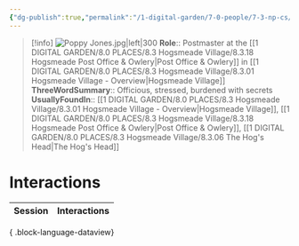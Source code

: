 ```yaml
---
{"dg-publish":true,"permalink":"/1-digital-garden/7-0-people/7-3-np-cs/poppy-jones/","tags":["#person","#hogsmeade","#hogsmeade-resident","#local-official"]}
---
```


>[!info] 
>![Poppy Jones.jpg|left|300](/img/user/1%20DIGITAL%20GARDEN/7.0%20PEOPLE/7.3%20NPCs/Headshots/Poppy%20Jones.jpg)
>**Role**:: Postmaster at the [[1 DIGITAL GARDEN/8.0 PLACES/8.3 Hogsmeade Village/8.3.18 Hogsmeade Post Office & Owlery\|Post Office & Owlery]] in [[1 DIGITAL GARDEN/8.0 PLACES/8.3 Hogsmeade Village/8.3.01 Hogsmeade Village - Overview\|Hogsmeade Village]]
>**ThreeWordSummary**:: Officious, stressed, burdened with secrets
>**UsuallyFoundIn**:: [[1 DIGITAL GARDEN/8.0 PLACES/8.3 Hogsmeade Village/8.3.01 Hogsmeade Village - Overview\|Hogsmeade Village]], [[1 DIGITAL GARDEN/8.0 PLACES/8.3 Hogsmeade Village/8.3.18 Hogsmeade Post Office & Owlery\|Post Office & Owlery]], [[1 DIGITAL GARDEN/8.0 PLACES/8.3 Hogsmeade Village/8.3.06 The Hog's Head\|The Hog's Head]]

# Interactions

| Session | Interactions |
| ------- | ------------ |

{ .block-language-dataview}
